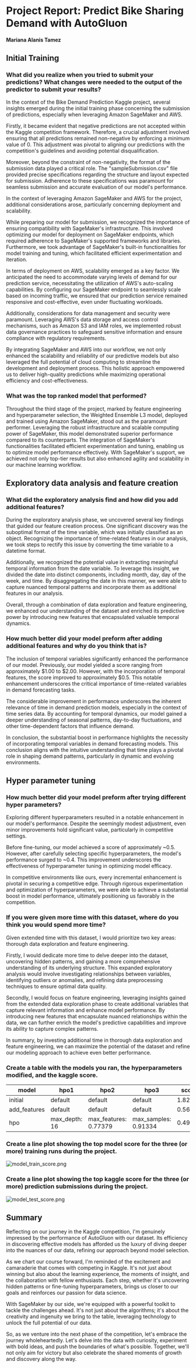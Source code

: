 # Project Report: Predict Bike Sharing Demand with AutoGluon
#### Mariana Alanis Tamez

## Initial Training
### What did you realize when you tried to submit your predictions? What changes were needed to the output of the predictor to submit your results?

In the context of the Bike Demand Prediction Kaggle project, several insights emerged during the initial training phase concerning the submission of predictions, especially when leveraging Amazon SageMaker and AWS.

Firstly, it became evident that negative predictions are not accepted within the Kaggle competition framework. Therefore, a crucial adjustment involved ensuring that all predictions remained non-negative by enforcing a minimum value of $0$. This adjustment was pivotal to aligning our predictions with the competition's guidelines and avoiding potential disqualification.

Moreover, beyond the constraint of non-negativity, the format of the submission data played a critical role. The "sampleSubmission.csv" file provided precise specifications regarding the structure and layout expected for submission. Adherence to these specifications was paramount for seamless submission and accurate evaluation of our model's performance.

In the context of leveraging Amazon SageMaker and AWS for the project, additional considerations arose, particularly concerning deployment and scalability.

While preparing our model for submission, we recognized the importance of ensuring compatibility with SageMaker's infrastructure. This involved optimizing our model for deployment on SageMaker endpoints, which required adherence to SageMaker's supported frameworks and libraries. Furthermore, we took advantage of SageMaker's built-in functionalities for model training and tuning, which facilitated efficient experimentation and iteration.

In terms of deployment on AWS, scalability emerged as a key factor. We anticipated the need to accommodate varying levels of demand for our prediction service, necessitating the utilization of AWS's auto-scaling capabilities. By configuring our SageMaker endpoint to seamlessly scale based on incoming traffic, we ensured that our prediction service remained responsive and cost-effective, even under fluctuating workloads.

Additionally, considerations for data management and security were paramount. Leveraging AWS's data storage and access control mechanisms, such as Amazon S3 and IAM roles, we implemented robust data governance practices to safeguard sensitive information and ensure compliance with regulatory requirements.

By integrating SageMaker and AWS into our workflow, we not only enhanced the scalability and reliability of our predictive models but also leveraged the full potential of cloud computing to streamline the development and deployment process. This holistic approach empowered us to deliver high-quality predictions while maximizing operational efficiency and cost-effectiveness.

### What was the top ranked model that performed?
Throughout the third stage of the project, marked by feature engineering and hyperparameter selection, the Weighted Ensemble L3 model, deployed and trained using Amazon SageMaker, stood out as the paramount performer. Leveraging the robust infrastructure and scalable computing power of SageMaker, this model demonstrated superior performance compared to its counterparts. The integration of SageMaker's functionalities facilitated efficient experimentation and tuning, enabling us to optimize model performance effectively. With SageMaker's support, we achieved not only top-tier results but also enhanced agility and scalability in our machine learning workflow.

## Exploratory data analysis and feature creation
### What did the exploratory analysis find and how did you add additional features?
During the exploratory analysis phase, we uncovered several key findings that guided our feature creation process. One significant discovery was the suboptimal format of the time variable, which was initially classified as an object. Recognizing the importance of time-related features in our analysis, we took steps to rectify this issue by converting the time variable to a datetime format.

Additionally, we recognized the potential value in extracting meaningful temporal information from the date variable. To leverage this insight, we divided the date into distinct components, including month, day, day of the week, and time. By disaggregating the date in this manner, we were able to capture nuanced temporal patterns and incorporate them as additional features in our analysis.

Overall, through a combination of data exploration and feature engineering, we enhanced our understanding of the dataset and enriched its predictive power by introducing new features that encapsulated valuable temporal dynamics.

### How much better did your model preform after adding additional features and why do you think that is?
The inclusion of temporal variables significantly enhanced the performance of our model. Previously, our model yielded a score ranging from approximately $1.00 to $2.00. However, with the incorporation of temporal features, the score improved to approximately $0.5. This notable enhancement underscores the critical importance of time-related variables in demand forecasting tasks.

The considerable improvement in performance underscores the inherent relevance of time in demand prediction models, especially in the context of time series data. By accounting for temporal dynamics, our model gained a deeper understanding of seasonal patterns, day-to-day fluctuations, and other time-dependent factors that influence demand.

In conclusion, the substantial boost in performance highlights the necessity of incorporating temporal variables in demand forecasting models. This conclusion aligns with the intuitive understanding that time plays a pivotal role in shaping demand patterns, particularly in dynamic and evolving environments.

## Hyper parameter tuning
### How much better did your model preform after trying different hyper parameters?
Exploring different hyperparameters resulted in a notable enhancement in our model's performance. Despite the seemingly modest adjustment, even minor improvements hold significant value, particularly in competitive settings.

Before fine-tuning, our model achieved a score of approximately ~$0.5$. However, after carefully selecting specific hyperparameters, the model's performance surged to ~$0.4$. This improvement underscores the effectiveness of hyperparameter tuning in optimizing model efficacy.

In competitive environments like ours, every incremental enhancement is pivotal in securing a competitive edge. Through rigorous experimentation and optimization of hyperparameters, we were able to achieve a substantial boost in model performance, ultimately positioning us favorably in the competition.

### If you were given more time with this dataset, where do you think you would spend more time?
Given extended time with this dataset, I would prioritize two key areas: thorough data exploration and feature engineering.

Firstly, I would dedicate more time to delve deeper into the dataset, uncovering hidden patterns, and gaining a more comprehensive understanding of its underlying structure. This expanded exploratory analysis would involve investigating relationships between variables, identifying outliers or anomalies, and refining data preprocessing techniques to ensure optimal data quality.

Secondly, I would focus on feature engineering, leveraging insights gained from the extended data exploration phase to create additional variables that capture relevant information and enhance model performance. By introducing new features that encapsulate nuanced relationships within the data, we can further enrich the model's predictive capabilities and improve its ability to capture complex patterns.

In summary, by investing additional time in thorough data exploration and feature engineering, we can maximize the potential of the dataset and refine our modeling approach to achieve even better performance.

### Create a table with the models you ran, the hyperparameters modified, and the kaggle score.
|model|hpo1|hpo2|hpo3|score|
|--|--|--|--|--|
|initial|default|default|default|1.82358|
|add_features|default|default|default|0.56122|
|hpo|max_depth: 16|max_features: 0.77379|max_samples: 0.91334|0.49164|

### Create a line plot showing the top model score for the three (or more) training runs during the project.

![model_train_score.png](img/model_train_score.png)

### Create a line plot showing the top kaggle score for the three (or more) prediction submissions during the project.

![model_test_score.png](img/model_test_score.png)

## Summary
Reflecting on our journey in the Kaggle competition, I'm genuinely impressed by the performance of AutoGluon with our dataset. Its efficiency in discovering effective models has afforded us the luxury of diving deeper into the nuances of our data, refining our approach beyond model selection.

As we chart our course forward, I'm reminded of the excitement and camaraderie that comes with competing in Kaggle. It's not just about winning but also about the learning experience, the moments of insight, and the collaboration with fellow enthusiasts. Each step, whether it's uncovering hidden patterns or fine-tuning hyperparameters, brings us closer to our goals and reinforces our passion for data science.

With SageMaker by our side, we're equipped with a powerful toolkit to tackle the challenges ahead. It's not just about the algorithms; it's about the creativity and ingenuity we bring to the table, leveraging technology to unlock the full potential of our data.

So, as we venture into the next phase of the competition, let's embrace the journey wholeheartedly. Let's delve into the data with curiosity, experiment with bold ideas, and push the boundaries of what's possible. Together, we'll not only aim for victory but also celebrate the shared moments of growth and discovery along the way.
